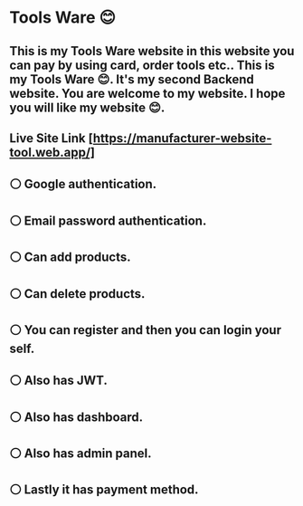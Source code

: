 # Tools Ware 😊

## This is my Tools Ware website in this website you can pay by using card, order tools etc.. This is my Tools Ware 😊. It's my second Backend website. You are welcome to my website. I hope you will like my website 😊.

## Live Site Link [https://manufacturer-website-tool.web.app/]

## ⚪ Google authentication.
## ⚪ Email password authentication.
## ⚪ Can add products.
## ⚪ Can delete products.
## ⚪ You can register and then you can login your self.
## ⚪ Also has JWT.
## ⚪ Also has dashboard.
## ⚪ Also has admin panel.
## ⚪ Lastly it has payment method.
